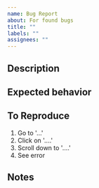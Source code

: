 ```yaml
---
name: Bug Report
about: For found bugs
title: ""
labels: ""
assignees: ""
---
```


## Description
<!-- A clear and concise description of what the bug is. -->

## Expected behavior
<!-- A clear and concise description of what you expected to happen. -->

## To Reproduce
<!-- Steps to reproduce the behavior: -->

1. Go to '...'
2. Click on '....'
3. Scroll down to '....'
4. See error

## Notes
<!-- Add any other context about the problem here. -->
